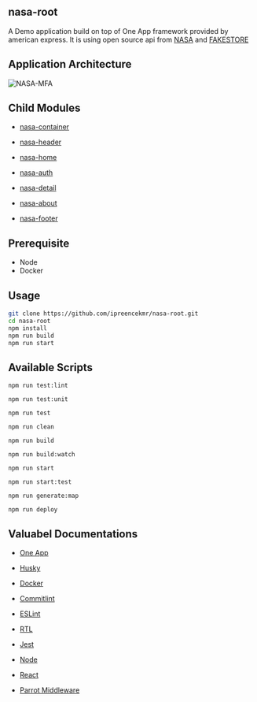 ## nasa-root

A Demo application build on top of One App framework provided by american express. It is using open source api from [NASA](https://api.nasa.gov/) and [FAKESTORE](https://fakestoreapi.com/) 


## Application Architecture


![NASA-MFA](https://github.com/ipreencekmr/nasa-root/assets/3636918/bae3fce4-2968-473a-bb0b-37d1d5bd214a)


## Child Modules

- [nasa-container](https://github.com/ipreencekmr/nasa-container)

- [nasa-header](https://github.com/ipreencekmr/nasa-header)

- [nasa-home](https://github.com/ipreencekmr/nasa-home)

- [nasa-auth](https://github.com/ipreencekmr/nasa-auth)

- [nasa-detail](https://github.com/ipreencekmr/nasa-detail)

- [nasa-about](https://github.com/ipreencekmr/nasa-about)

- [nasa-footer](https://github.com/ipreencekmr/nasa-footer)


## Prerequisite

- Node
- Docker

## Usage 

```bash
git clone https://github.com/ipreencekmr/nasa-root.git
cd nasa-root
npm install
npm run build
npm run start
```

## Available Scripts

`npm run test:lint`

`npm run test:unit`

`npm run test`

`npm run clean`

`npm run build`

`npm run build:watch`

`npm run start`

`npm run start:test`

`npm run generate:map`

`npm run deploy`

## Valuabel Documentations

- [One App](https://github.com/americanexpress/one-app#--) 

- [Husky](https://typicode.github.io/husky/getting-started.html)

- [Docker](https://www.docker.com/get-started/)

- [Commitlint](https://commitlint.js.org/#/)

- [ESLint](https://eslint.org/docs/latest/use/getting-started)

- [RTL](https://testing-library.com/docs/)

- [Jest](https://jestjs.io/docs/getting-started)

- [Node](https://nodejs.org/en/docs)

- [React](https://react.dev/learn)

- [Parrot Middleware](https://github.com/americanexpress/parrot#readme)
